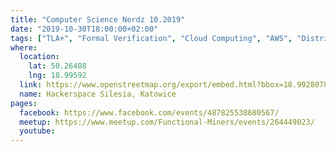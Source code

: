 ```yaml
---
title: "Computer Science Nerdz 10.2019"
date: "2019-10-30T18:00:00+02:00"
tags: ["TLA+", "Formal Verification", "Cloud Computing", "AWS", "Distributed Systems"]
where:
  location:
    lat: 50.26408
    lng: 18.99592
  link: https://www.openstreetmap.org/export/embed.html?bbox=18.992807865142826%2C50.263001078887285%2C18.998993039131168%2C50.265159763081904&layer=mapnik&marker=50.264079575913314%2C18.995900452136993
  name: Hackerspace Silesia, Katowice
pages:
  facebook: https://www.facebook.com/events/487825538680567/
  meetup: https://www.meetup.com/Functional-Miners/events/264449023/
  youtube:
---
```


<section>
  <schedule>
    <person-profile
      avatar="wojciech_gawronski.jpg"
      name="Wojciech Gawronski"
      bio="Principal Cloud Architect at Pattern Match"
      title="Why Amazon Chose TLA+"
      abstract="Since 2011, engineers at Amazon have been using TLA+ to help solve difficult design problems in critical systems. A set of whitepapers that we will analyze describe the reasons why we chose TLA+ instead of other methods, and areas in which we would welcome further progress."
      social='{ "twitter": "https://twitter.com/afronski", "github": "https://github.com/afronski", "linkedin": "https://www.linkedin.com/in/afronski", "facebook": "https://www.facebook.com/afronski", "www": "http://afronski.pl" }'>
    </person-profile>
  </schedule>
</section>
